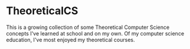 # TheoreticalCS

This is a growing collection of some Theoretical Computer Science
concepts I've learned at school and on my own.
Of my computer science education, I've most enjoyed my theoretical courses.